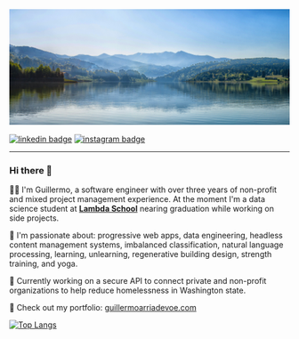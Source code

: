 <img src="https://github.com/arriadevoe/arriadevoe/blob/master/landscape.jpg" alt="landscape" style="borderRadius: 5px"/>

[![linkedin badge](https://img.shields.io/badge/Guillermo_Arria--Devoe-30302f?style=flat&logo=linkedin)](https://www.linkedin.com/in/guillermo-arria-devoe/) [![instagram badge](https://img.shields.io/badge/@guillearria-30302f?style=flat&logo=instagram)](https://www.instagram.com/guillearria/)

---

### Hi there 👋

🙇‍♂️ I'm Guillermo, a software engineer with over three years of non-profit and mixed project management experience. At the moment I'm a data science student at **[Lambda School](https://lambdaschool.com/)** nearing graduation while working on side projects. 

💙 I'm passionate about: progressive web apps, data engineering, headless content management systems, imbalanced classification, natural language processing, learning, unlearning, regenerative building design, strength training, and yoga.

🤝 Currently working on a secure API to connect private and non-profit organizations to help reduce homelessness in Washington state.

🌱 Check out my portfolio: [guillermoarriadevoe.com](https://guillermoarriadevoe.com/)</br>

[![Top Langs](https://github-readme-stats.vercel.app/api/top-langs/?username=arriadevoe&hide=jupyter+notebook&layout=compact)](https://github.com/arriadevoe/github-readme-stats)